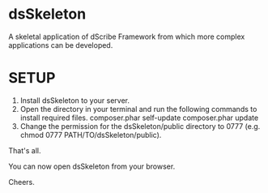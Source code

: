 dsSkeleton
===============

A skeletal application of dScribe Framework from which more complex applications can be developed.


SETUP
======

1. Install dsSkeleton to your server.
2. Open the directory in your terminal and run the following commands to install required files.
    composer.phar self-update
    composer.phar update
3. Change the permission for the dsSkeleton/public directory to 0777 (e.g. chmod 0777 PATH/TO/dsSkeleton/public).

That's all.

You can now open dsSkeleton from your browser.

Cheers.

